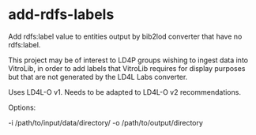 # add-rdfs-labels
Add rdfs:label value to entities output by bib2lod converter that have no rdfs:label.

This project may be of interest to LD4P groups wishing to ingest data into VitroLib, in order to add labels that VitroLib requires for display purposes but that are not generated by the LD4L Labs converter.

Uses LD4L-O v1. Needs to be adapted to LD4L-O v2 recommendations. 

Options:

-i /path/to/input/data/directory/ 
-o /path/to/output/directory
